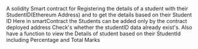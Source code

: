 A solidity Smart contract for Registering the details of a student with their StudentID(Ethereum Address) and to get the details based on their Student ID Here in smartContract the Students can be added only by the contract deployed address Check's whether the studentID data already exist's. Also have a function to view the Details of student based on their StudentId including Percentage and Total Marks
